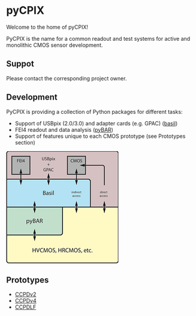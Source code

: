# pyCPIX

Welcome to the home of pyCPIX!

PyCPIX is the name for a common readout and test systems for active and monolithic CMOS sensor development.

## Suppot

Please contact the corresponding project owner.

## Development

PyCPIX is providing a collection of Python packages for different tasks:
- Support of USBpix (2.0/3.0) and adapter cards (e.g. GPAC) ([basil](https://github.com/SiLab-Bonn/basil))
- FEI4 readout and data analysis ([pyBAR](https://github.com/SiLab-Bonn/pyBAR))
- Support of features unique to each CMOS prototype (see Prototypes section)

![pyCPIX Structure](/images/pyCPIX.png)

## Prototypes

- [CCPDv2](https://github.com/SiLab-Bonn/ccpdv2)
- [CCPDv4](https://github.com/SiLab-Bonn/ccpdv4)
- [CCPDLF](https://silab-redmine.physik.uni-bonn.de/projects/ccpdlf)
